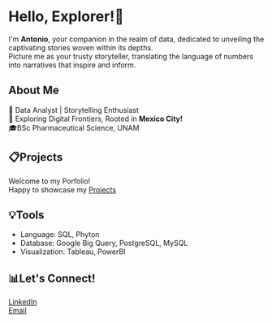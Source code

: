 # Hello, Explorer!👋
I'm **Antonio**, your companion in the realm of data, dedicated to unveiling the captivating stories woven within its depths. <br>
Picture me as your trusty storyteller, translating the language of numbers into narratives that inspire and inform.
<br>
## About Me
💼 Data Analyst | Storytelling Enthusiast <br>
📍 Exploring Digital Frontiers, Rooted in **Mexico City!**
 <br>
🎓BSc Pharmaceutical Science, UNAM
## 📋Projects
Welcome to my Porfolio! <br>
Happy to showcase my [Projects](https://github.com/arza1uz/Portfolio/blob/main/README.md#-portfolio)
## 💡Tools
- Language: SQL, Phyton
- Database: Google Big Query, PostgreSQL, MySQL
- Visualization: Tableau, PowerBI
## 📊Let's Connect!
[LinkedIn](www.linkedin.com/in/ja-guerrero-arzaluz)
<br>
[Email](mailto:antonioguerreroarzaluzgmail.com)
